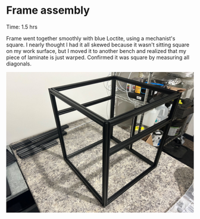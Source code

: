 # Frame assembly

Time: 1.5 hrs

Frame went together smoothly with blue Loctite, using a mechanist's square. I nearly thought I had it all skewed because it wasn't sitting square on my work surface, but I moved it to another bench and realized that my piece of laminate is just warped.  Confirmed it was square by measuring all diagonals.

<img src="img/frame.jpg">